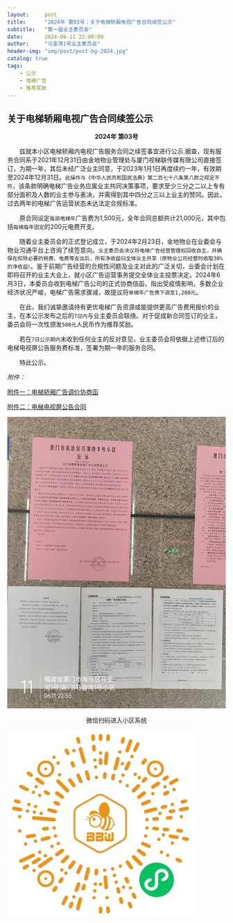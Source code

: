 ```yaml
---
layout:     post
title:      "2024年 第03号：关于电梯轿厢电视广告合同续签公示"
subtitle:   "第一届业主委员会"
date:       2024-06-11 22:00:00
author:     "马銮湾1号业主委员会"
header-img: "img/post/post-bg-2024.jpg"
catalog: true
tags:
    - 公示
    - 电梯广告
    - 推荐奖励
---
```




## 关于电梯轿厢电视广告合同续签公示

<center><strong>2024年 第03号</strong></center>

&emsp;&emsp;兹就本小区电梯轿厢内电视广告服务合同之续签事宜进行公示.据查，现有服务合同系于2021年12月31日由金地物业管理处与厦门视梯联传媒有限公司直接签订，为期一年，其后未经广泛业主同意，于2023年1月1日再度续约一年，有效期至2024年12月31日。`此操作与《中华人民共和国民法典》第二百七十八条第八款之规定不符`，该条款明确电梯广告业务应属业主共同决策事项，要求至少三分之二以上专有部分面积及人数的业主参与表决，并需得到其中四分之三以上业主的赞同。因此，过去两年的电梯广告运营状态未达法定合规标准。

&emsp;&emsp;原合同设定`每部电梯年`广告费为1,500元，全年合同总额共计21,000元，其中包括`每梯每年固定`的200元电费开支。

&emsp;&emsp;随着业主委员会的正式登记成立，于2024年2月23日，金地物业在业委会与物业沟通平台上咨询了续签意向。`业主委员会决议将电梯广告经营管理权回收自主，并确保在扣除必要的税费、电费等支出后，所有净收益归全体业主共享（原物业公司经营时收取30%的净收益）`。鉴于前期广告经营的合规性问题及业主对此的广泛关切，业委会计划在即将召开的业主大会上，就小区广告运营事务提交全体业主投票决定。2024年6月3日，本委员会收到电梯广告公司的正式协商信函，指出受疫情影响，多数企业经济状况严峻，电梯广告需求骤减，故提议将`单梯年广告费下调至1,200元`。

&emsp;&emsp;在此，我们诚挚邀请持有更优电梯广告资源或能提供更高广告费用报价的业主，在本公示发布之后的`7日内`与业主委员会联络。对于促成新合同签订的业主，委员会将一次性颁发`500元`人民币作为推荐奖励。

&emsp;&emsp;若在`7日公示期内`未收到任何业主的反对意见，业主委员会将依据上述修订后的电梯电视屏公告服务费标准，签署为期一年的服务合同。

&emsp;&emsp;特此公示。

<em>附件：</em>

[附件一：电梯轿厢广告调价协商函](https://drive.weixin.qq.com/s?k=ALIArAcrAFkmyTLkI0) 

[附件二：电梯电视屏公告合同](https://drive.weixin.qq.com/s?k=ALIArAcrAFk5RFMLgz) 


![](\img\in-post\2024-6-11-公示实景.jpg)

<center>微信扫码进入小区系统</center>

![](\img\in-post\蜂窝智家.jpg)
